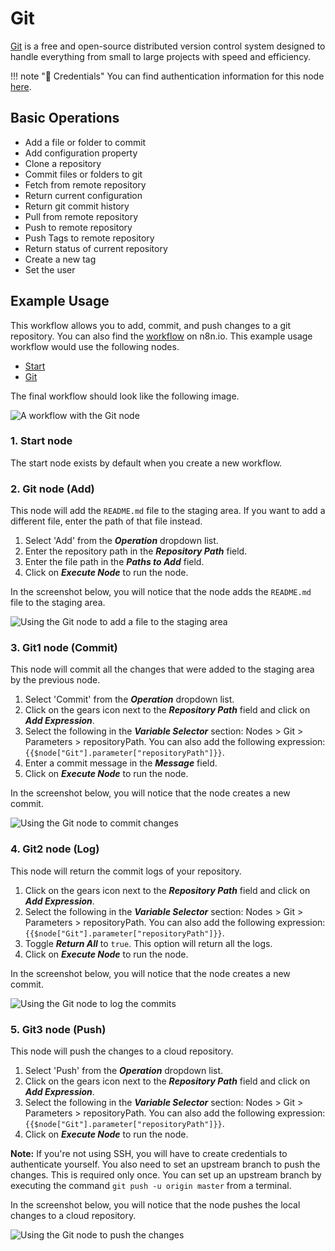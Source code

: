 # Git

[Git](https://git-scm.com/) is a free and open-source distributed version control system designed to handle everything from small to large projects with speed and efficiency.

!!! note "🔑 Credentials"
    You can find authentication information for this node [here](/workflow/integrations/credentials/git/).



## Basic Operations

* Add a file or folder to commit
* Add configuration property
* Clone a repository
* Commit files or folders to git
* Fetch from remote repository
* Return current configuration
* Return git commit history
* Pull from remote repository
* Push to remote repository
* Push Tags to remote repository
* Return status of current repository
* Create a new tag
* Set the user

## Example Usage

This workflow allows you to add, commit, and push changes to a git repository. You can also find the [workflow](https://n8n.io/workflows/1115) on n8n.io. This example usage workflow would use the following nodes.
- [Start](/workflow/integrations/core-nodes/n8n-nodes-base.start/)
- [Git]()

The final workflow should look like the following image.

![A workflow with the Git node](/_images/integrations/core-nodes/git/workflow.png)

### 1. Start node

The start node exists by default when you create a new workflow.

### 2. Git node (Add)

This node will add the `README.md` file to the staging area. If you want to add a different file, enter the path of that file instead.

1. Select 'Add' from the ***Operation*** dropdown list.
2. Enter the repository path in the ***Repository Path*** field.
3. Enter the file path in the ***Paths to Add*** field.
4. Click on ***Execute Node*** to run the node.

In the screenshot below, you will notice that the node adds the `README.md` file to the staging area.

![Using the Git node to add a file to the staging area](/_images/integrations/core-nodes/git/git_node.png)

### 3. Git1 node (Commit)

This node will commit all the changes that were added to the staging area by the previous node.

1. Select 'Commit' from the ***Operation*** dropdown list.
2. Click on the gears icon next to the ***Repository Path*** field and click on ***Add Expression***.
3. Select the following in the ***Variable Selector*** section: Nodes > Git > Parameters > repositoryPath. You can also add the following expression: `{{$node["Git"].parameter["repositoryPath"]}}`.
4. Enter a commit message in the ***Message*** field.
5. Click on ***Execute Node*** to run the node.

In the screenshot below, you will notice that the node creates a new commit.

![Using the Git node to commit changes](/_images/integrations/core-nodes/git/git1_node.png)

### 4. Git2 node (Log)

This node will return the commit logs of your repository.

1. Click on the gears icon next to the ***Repository Path*** field and click on ***Add Expression***.
2. Select the following in the ***Variable Selector*** section: Nodes > Git > Parameters > repositoryPath. You can also add the following expression: `{{$node["Git"].parameter["repositoryPath"]}}`.
3. Toggle ***Return All*** to `true`. This option will return all the logs.
4. Click on ***Execute Node*** to run the node.

In the screenshot below, you will notice that the node creates a new commit.

![Using the Git node to log the commits](/_images/integrations/core-nodes/git/git2_node.png)

### 5. Git3 node (Push)

This node will push the changes to a cloud repository.

1. Select 'Push' from the ***Operation*** dropdown list.
2. Click on the gears icon next to the ***Repository Path*** field and click on ***Add Expression***.
3. Select the following in the ***Variable Selector*** section: Nodes > Git > Parameters > repositoryPath. You can also add the following expression: `{{$node["Git"].parameter["repositoryPath"]}}`.
4. Click on ***Execute Node*** to run the node.

**Note:** If you're not using SSH, you will have to create credentials to authenticate yourself. You also need to set an upstream branch to push the changes. This is required only once. You can set up an upstream branch by executing the command `git push -u origin master` from a terminal.

In the screenshot below, you will notice that the node pushes the local changes to a cloud repository.

![Using the Git node to push the changes](/_images/integrations/core-nodes/git/git3_node.png)
